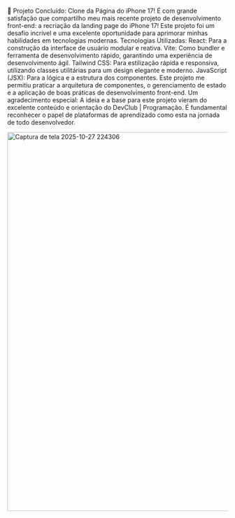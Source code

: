 
🚀 Projeto Concluído: Clone da Página do iPhone 17!
É com grande satisfação que compartilho meu mais recente projeto de desenvolvimento front-end: a recriação da landing page do iPhone 17! Este projeto foi um desafio incrível e uma excelente oportunidade para aprimorar minhas habilidades em tecnologias modernas.
Tecnologias Utilizadas:
React: Para a construção da interface de usuário modular e reativa.
Vite: Como bundler e ferramenta de desenvolvimento rápido, garantindo uma experiência de desenvolvimento ágil.
Tailwind CSS: Para estilização rápida e responsiva, utilizando classes utilitárias para um design elegante e moderno.
JavaScript (JSX): Para a lógica e a estrutura dos componentes.
Este projeto me permitiu praticar a arquitetura de componentes, o gerenciamento de estado e a aplicação de boas práticas de desenvolvimento front-end.
Um agradecimento especial:
A ideia e a base para este projeto vieram do excelente conteúdo e orientação do DevClub | Programação. É fundamental reconhecer o papel de plataformas de aprendizado como esta na jornada de todo desenvolvedor.

<img width="1891" height="866" alt="Captura de tela 2025-10-27 224306" src="https://github.com/user-attachments/assets/469a88f5-304b-4a76-8840-66410b3cb3e4" />
